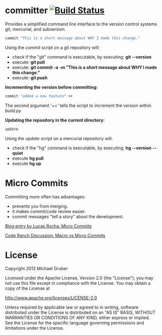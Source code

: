 committer [![Build Status](https://secure.travis-ci.org/aelgru/committer.png?branch=master)](http://travis-ci.org/aelgru/committer)
=========

Provides a simplified command line interface to the version control systems git,
mercurial, and subversion.

```bash
commit "This is a short message about WHY I made this change."
```
Using the *commit* script on a git repository will:
* check if the "git" command is executable, by executing: **git --version**
* execute: **git pull**
* execute: **git commit -a -m "This is a short message about WHY I made this change."**
* execute: **git push**

**Incrementing the version before committing:**

```bash
commit "added a new feature" ++
```

The second argument '++' tells the script to increment the version within
*build.py*


**Updating the repository in the current directory:**

```bash
update
```

Using the *update* script on a mercurial repository will:
* check if the "hg" command is executable, by executing: **hg --version --quiet**
* execute **hg pull**
* execute **hg up**

Micro Commits
=============

Committing more often has advantages:
* prevents you from merging.
* it makes commit/code review easier.
* commit messages "tell a story" about the development.

[Blog entry by Lucas Rocha: Micro Commits](http://lucasr.org/2011/01/29/micro-commits/)

[Code Ranch Discussion: Macro vs Micro Commits](http://www.coderanch.com/t/106477/vc/Macro-vs-Micro-commits)


License
=======

Copyright 2012 Michael Gruber

Licensed under the Apache License, Version 2.0 (the "License");
you may not use this file except in compliance with the License.
You may obtain a copy of the License at

http://www.apache.org/licenses/LICENSE-2.0

Unless required by applicable law or agreed to in writing, software
distributed under the License is distributed on an "AS IS" BASIS,
WITHOUT WARRANTIES OR CONDITIONS OF ANY KIND, either express or implied.
See the License for the specific language governing permissions and
limitations under the License.
